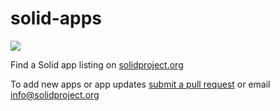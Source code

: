 # solid-apps
[![](https://img.shields.io/badge/project-Solid-7C4DFF.svg?style=flat-square)](https://github.com/solid/solid)

Find a Solid app listing on [solidproject.org](https://solidproject.org/use-solid/apps) 

To add new apps or app updates [submit a pull request](https://github.com/solid/solidproject.org/blob/staging/pages/use-solid/apps.md) or email info@solidproject.org
